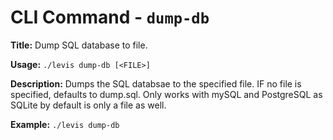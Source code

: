

# CLI Command - `dump-db`

**Title:** Dump SQL database to file.

**Usage:** `./levis dump-db [<FILE>]`

**Description:** Dumps the SQL databsae to the specified file.  IF no file is specified, defaults to dump.sql.  Only works with mySQL and PostgreSQL as SQLite by default is only a file as well.

**Example:** `./levis dump-db`


